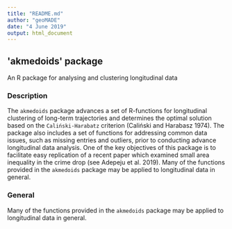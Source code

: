 ```yaml
---
title: "README.md"
author: "geoMADE"
date: "4 June 2019"
output: html_document
---
```


## 'akmedoids' package

An R package for analysing and clustering longitudinal data

### Description

The `akmedoids` package advances a set of R-functions for longitudinal clustering of long-term trajectories and determines the optimal solution based on the `Caliński-Harabatz` criterion (Caliński and Harabasz 1974). The package also includes a set of functions for addressing common data issues, such as missing entries and outliers, prior to conducting advance longitudinal data analysis. One of the key objectives of this package is to facilitate easy replication of a recent paper which examined small area inequality in the crime drop (see Adepeju et al. 2019). Many of the functions provided in the `akmedoids` package may be applied to longitudinal data in general. 

### General 

Many of the functions provided in the `akmedoids` package may be applied to longitudinal data in general. 
